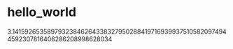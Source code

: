 # hello_world
3.141592653589793238462643383279502884197169399375105820974944592307816406286208998628034
